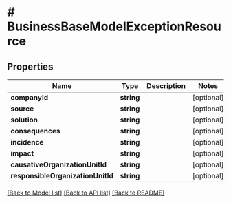 # # BusinessBaseModelExceptionResource

## Properties

Name | Type | Description | Notes
------------ | ------------- | ------------- | -------------
**companyId** | **string** |  | [optional]
**source** | **string** |  | [optional]
**solution** | **string** |  | [optional]
**consequences** | **string** |  | [optional]
**incidence** | **string** |  | [optional]
**impact** | **string** |  | [optional]
**causativeOrganizationUnitId** | **string** |  | [optional]
**responsibleOrganizationUnitId** | **string** |  | [optional]

[[Back to Model list]](../../README.md#models) [[Back to API list]](../../README.md#endpoints) [[Back to README]](../../README.md)
